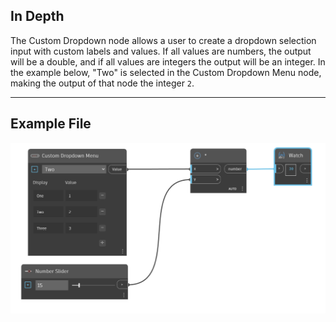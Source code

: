## In Depth
The Custom Dropdown node allows a user to create a dropdown selection input with custom labels and values. If all values are numbers, the output will be a double, and if all values are integers the output will be an integer. In the example below, "Two" is selected in the Custom Dropdown Menu node, making the output of that node the integer `2`. 
___
## Example File

![Number](./CoreNodeModels.Input.CustomSelection_img.jpg)
